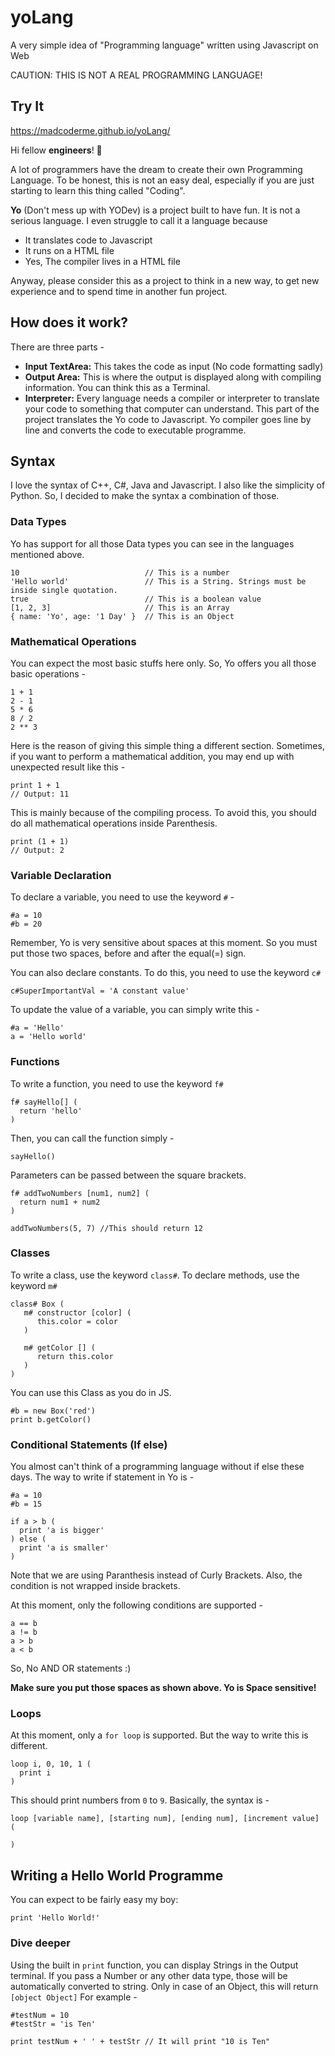 # yoLang
A very simple idea of "Programming language" written using Javascript on Web

CAUTION: THIS IS NOT A REAL PROGRAMMING LANGUAGE!

## Try It

https://madcoderme.github.io/yoLang/

Hi fellow **engineers**! 👋

A lot of programmers have the dream to create their own Programming Language. To be honest, this is not an easy deal, especially if you are just starting to learn this thing called "Coding".

**Yo** (Don't mess up with YODev) is a project built to have fun. It is not a serious language. I even struggle to call it a language because
- It translates code to Javascript
- It runs on a HTML file
- Yes, The compiler lives in a HTML file

Anyway, please consider this as a project to think in a new way, to get new experience and to spend time in another fun project.

## How does it work?
There are three parts -

- **Input TextArea:** This takes the code as input (No code formatting sadly)
- **Output Area:** This is where the output is displayed along with compiling information. You can think this as a Terminal.
- **Interpreter:** Every language needs a compiler or interpreter to translate your code to something that computer can understand. This part of the project translates the Yo code to Javascript. Yo compiler goes line by line and converts the code to executable programme.

## Syntax
I love the syntax of C++, C#, Java and Javascript. I also like the simplicity of Python.
So, I decided to make the syntax a combination of those.

### Data Types
Yo has support for all those Data types you can see in the languages mentioned above.

```
10                            // This is a number
'Hello world'                 // This is a String. Strings must be inside single quotation. 
true                          // This is a boolean value
[1, 2, 3]                     // This is an Array
{ name: 'Yo', age: '1 Day' }  // This is an Object

```

### Mathematical Operations
You can expect the most basic stuffs here only. So, Yo offers you all those basic operations -

```
1 + 1
2 - 1
5 * 6
8 / 2
2 ** 3
```
Here is the reason of giving this simple thing a different section. Sometimes, if you want to perform a mathematical addition, you may end up with unexpected result like this - 

```
print 1 + 1 
// Output: 11
```
This is mainly because of the compiling process. To avoid this, you should do all mathematical operations inside Parenthesis. 

```
print (1 + 1) 
// Output: 2
```

### Variable Declaration
To declare a variable, you need to use the keyword `#` - 

```
#a = 10
#b = 20
```

Remember, Yo is very sensitive about spaces at this moment. So you must put those two spaces, before and after the equal(=) sign.

You can also declare constants. To do this, you need to use the keyword `c#`

```
c#SuperImportantVal = 'A constant value'
```

To update the value of a variable, you can simply write this - 

```
#a = 'Hello'
a = 'Hello world'
```

### Functions
To write a function, you need to use the keyword `f#`

```
f# sayHello[] (
  return 'hello'
)
```
Then, you can call the function simply - 
```
sayHello()
```

Parameters can be passed between the square brackets.

```
f# addTwoNumbers [num1, num2] (
  return num1 + num2
)

addTwoNumbers(5, 7) //This should return 12
```

### Classes
To write a class, use the keyword `class#`. To declare methods, use the keyword `m#`

```
class# Box (
   m# constructor [color] (
      this.color = color
   )
   
   m# getColor [] (
      return this.color
   )
)
```

You can use this Class as you do in JS.

```
#b = new Box('red')
print b.getColor()
```

### Conditional Statements (If else)
You almost can't think of a programming language without if else these days. The way to write if statement in Yo is -

```
#a = 10
#b = 15

if a > b (
  print 'a is bigger'
) else (
  print 'a is smaller'
)
```
Note that we are using Paranthesis instead of Curly Brackets. Also, the condition is not wrapped inside brackets. 

At this moment, only the following conditions are supported - 

```
a == b
a != b
a > b
a < b
```
So, No AND OR statements :)

**Make sure you put those spaces as shown above. Yo is Space sensitive!**

### Loops
At this moment, only a `for loop` is supported. But the way to write this is different. 

```
loop i, 0, 10, 1 (
  print i
)
```

This should print numbers from `0` to `9`. Basically, the syntax is - 

```
loop [variable name], [starting num], [ending num], [increment value] (

)
```

## Writing a Hello World Programme

You can expect to be fairly easy my boy:

```
print 'Hello World!'
```

### Dive deeper

Using the built in `print` function, you can display Strings in the Output terminal. If you pass a Number or any other data type, those will be automatically converted to string. Only in case of an Object, this will return `[object Object]` For example - 

```
#testNum = 10
#testStr = 'is Ten'

print testNum + ' ' + testStr // It will print "10 is Ten"
```


